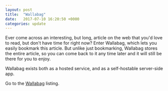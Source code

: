 ```yaml
---
layout: post
title:  "Wallabag"
date:   2017-07-10 16:20:50 +0000
categories: update
---
```


Ever come across an interesting, but long, article on the web that you'd
love to read, but don't have time for right now? Enter Wallabag, which
lets you easily bookmark this article. But unlike just bookmarking, Wallabag
stores the entire article, so you can come back to it any time later and it
will still be there for you to enjoy.

Wallabag exists both as a hosted service, and as a self-hostable server-side
app.

Go to the <a href="/products/#Wallabag">Wallabag</a> listing.
